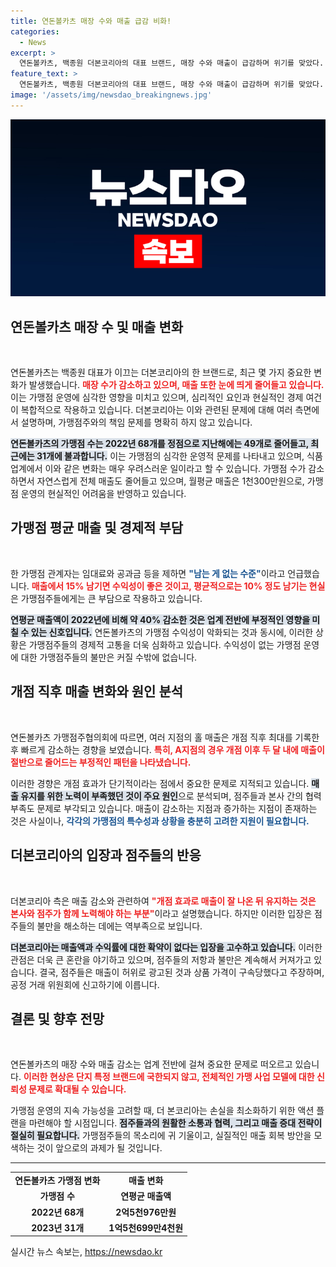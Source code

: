 ```yaml
---
title: 연돈볼카츠 매장 수와 매출 급감 비화!
categories:
  - News
excerpt: >
  연돈볼카츠, 백종원 더본코리아의 대표 브랜드, 매장 수와 매출이 급감하며 위기를 맞았다. 가맹점 평균 매출이 40% 줄고, 일부 지점은 반토막. 점주들은 허위 광고와 가격 압박을 토대로 공정위에 신고하며 갈등이 깊어지고 있다. 클릭해 그 자세한 내용을 알아보세요!
feature_text: >
  연돈볼카츠, 백종원 더본코리아의 대표 브랜드, 매장 수와 매출이 급감하며 위기를 맞았다. 가맹점 평균 매출이 40% 줄고, 일부 지점은 반토막. 점주들은 허위 광고와 가격 압박을 토대로 공정위에 신고하며 갈등이 깊어지고 있다. 클릭해 그 자세한 내용을 알아보세요!
image: '/assets/img/newsdao_breakingnews.jpg'
---
```


<p><img src="/assets/img/newsdao_breakingnews.jpg" alt="implanttips 속보" /></p>

<h2 data-ke-size="size26">연돈볼카츠 매장 수 및 매출 변화</h2>

<p data-ke-size="size16">&nbsp;</p>

<p>연돈볼카츠는 백종원 대표가 이끄는 더본코리아의 한 브랜드로, 최근 몇 가지 중요한 변화가 발생했습니다. <b><span style="color: #ee2323;">매장 수가 감소하고 있으며, 매출 또한 눈에 띄게 줄어들고 있습니다.</span></b> 이는 가맹점 운영에 심각한 영향을 미치고 있으며, 심리적인 요인과 현실적인 경제 여건이 복합적으로 작용하고 있습니다. 더본코리아는 이와 관련된 문제에 대해 여러 측면에서 설명하며, 가맹점주와의 책임 문제를 명확히 하지 않고 있습니다. </p>

<p><b><span style="background-color: #21538527;">연돈볼카츠의 가맹점 수는 2022년 68개를 정점으로 지난해에는 49개로 줄어들고, 최근에는 31개에 불과합니다.</span></b> 이는 가맹점의 심각한 운영적 문제를 나타내고 있으며, 식품업계에서 이와 같은 변화는 매우 우려스러운 일이라고 할 수 있습니다. 가맹점 수가 감소하면서 자연스럽게 전체 매출도 줄어들고 있으며, 월평균 매출은 1천300만원으로, 가맹점 운영의 현실적인 어려움을 반영하고 있습니다.</p>

<h2 data-ke-size="size26">가맹점 평균 매출 및 경제적 부담</h2>

<p data-ke-size="size16">&nbsp;</p>

<p>한 가맹점 관계자는 임대료와 공과금 등을 제하면 <b><span style="color: #1a5490;">"남는 게 없는 수준"</span></b>이라고 언급했습니다. <b><span style="color: #ee2323;">매출에서 15% 남기면 수익성이 좋은 것이고, 평균적으로는 10% 정도 남기는 현실</span></b>은 가맹점주들에게는 큰 부담으로 작용하고 있습니다. </p>

<p><b><span style="background-color: #21538527;">연평균 매출액이 2022년에 비해 약 40% 감소한 것은 업계 전반에 부정적인 영향을 미칠 수 있는 신호입니다.</span></b> 연돈볼카츠의 가맹점 수익성이 악화되는 것과 동시에, 이러한 상황은 가맹점주들의 경제적 고통을 더욱 심화하고 있습니다. 수익성이 없는 가맹점 운영에 대한 가맹점주들의 불만은 커질 수밖에 없습니다.</p>

<h2 data-ke-size="size26">개점 직후 매출 변화와 원인 분석</h2>

<p data-ke-size="size16">&nbsp;</p>

<p>연돈볼카츠 가맹점주협의회에 따르면, 여러 지점의 홀 매출은 개점 직후 최대를 기록한 후 빠르게 감소하는 경향을 보였습니다. <b><span style="color: #ee2323;">특히, A지점의 경우 개점 이후 두 달 내에 매출이 절반으로 줄어드는 부정적인 패턴을 나타냈습니다.</span></b> </p>

<p>이러한 경향은 개점 효과가 단기적이라는 점에서 중요한 문제로 지적되고 있습니다. <b><span style="background-color: #21538527;">매출 유지를 위한 노력이 부족했던 것이 주요 원인</span></b>으로 분석되며, 점주들과 본사 간의 협력 부족도 문제로 부각되고 있습니다. 매출이 감소하는 지점과 증가하는 지점이 존재하는 것은 사실이나, <b><span style="color: #1a5490;">각각의 가맹점의 특수성과 상황을 충분히 고려한 지원이 필요합니다.</span></b></p>

<h2 data-ke-size="size26">더본코리아의 입장과 점주들의 반응</h2>

<p data-ke-size="size16">&nbsp;</p>

<p>더본코리아 측은 매출 감소와 관련하여 <b><span style="color: #ee2323;">"개점 효과로 매출이 잘 나온 뒤 유지하는 것은 본사와 점주가 함께 노력해야 하는 부분"</span></b>이라고 설명했습니다. 하지만 이러한 입장은 점주들의 불만을 해소하는 데에는 역부족으로 보입니다. </p>

<p><b><span style="background-color: #21538527;">더본코리아는 매출액과 수익률에 대한 확약이 없다는 입장을 고수하고 있습니다.</span></b> 이러한 관점은 더욱 큰 혼란을 야기하고 있으며, 점주들의 저항과 불만은 계속해서 커져가고 있습니다. 결국, 점주들은 매출이 허위로 광고된 것과 상품 가격이 구속당했다고 주장하며, 공정 거래 위원회에 신고하기에 이릅니다. </p>

<h2 data-ke-size="size26">결론 및 향후 전망</h2>

<p data-ke-size="size16">&nbsp;</p>

<p>연돈볼카츠의 매장 수와 매출 감소는 업계 전반에 걸쳐 중요한 문제로 떠오르고 있습니다. <b><span style="color: #ee2323;">이러한 현상은 단지 특정 브랜드에 국한되지 않고, 전체적인 가맹 사업 모델에 대한 신뢰성 문제로 확대될 수 있습니다.</span></b> </p>

<p>가맹점 운영의 지속 가능성을 고려할 때, 더 본코리아는 손실을 최소화하기 위한 액션 플랜을 마련해야 할 시점입니다. <b><span style="background-color: #21538527;">점주들과의 원활한 소통과 협력, 그리고 매출 증대 전략이 절실히 필요합니다.</span></b> 가맹점주들의 목소리에 귀 기울이고, 실질적인 매출 회복 방안을 모색하는 것이 앞으로의 과제가 될 것입니다. </p>

<hr>

<table style="width: 100%;">
<tr>
<td style="text-align: center; height: 17px;"><b>연돈볼카츠 가맹점 변화</b></td>
<td style="text-align: center; height: 17px;"><b>매출 변화</b></td>
</tr>
<tr>
<td style="text-align: center; height: 17px;"><b>가맹점 수</b></td>
<td style="text-align: center; height: 17px;"><b>연평균 매출액</b></td>
</tr>
<tr>
<td style="text-align: center; height: 17px;"><b>2022년 68개</b></td>
<td style="text-align: center; height: 17px;"><b>2억5천976만원</b></td>
</tr>
<tr>
<td style="text-align: center; height: 17px;"><b>2023년 31개</b></td>
<td style="text-align: center; height: 17px;"><b>1억5천699만4천원</b></td>
</tr>
</table>
실시간 뉴스 속보는, <a href="https://newsdao.kr" rel="dofollow">https://newsdao.kr</a>


